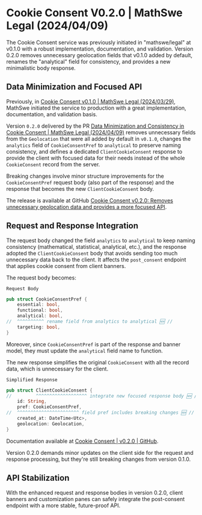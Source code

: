 <!-- Copyright (c) 2024 Tobias Briones. All rights reserved. -->
<!-- SPDX-License-Identifier: CC-BY-4.0 -->
<!-- This file is part of https://github.com/tobiasbriones/blog -->

# Cookie Consent V0.2.0 | MathSwe Legal (2024/04/09)

The Cookie Consent service was previously initiated in "mathswe/legal" at v0.1.0
with a robust implementation, documentation, and validation. Version 0.2.0
removes unnecessary geolocation fields that v0.1.0 added by default, renames
the "analytical" field for consistency, and provides a new minimalistic body
response.

## Data Minimization and Focused API

Previously, in
[Cookie Consent v0.1.0 | MathSwe Legal (2024/03/29)](/cookie-consent-v0-1-0---mathswe-legal-2024-03-29),
MathSwe initiated the service to production with a great implementation,
documentation, and validation basis.

Version `0.2.0` delivered by the PR
[Data Minimization and Consistency in Cookie Consent | MathSwe Legal (2024/04/09)](/data-minimization-and-consistency-in-cookie-consent---mathswe-legal-2024-04-09)
removes unnecessary fields from the `Geolocation`
that were all added by default in `v0.1.0`, changes the `analytics` field of
`CookieConsentPref` to `analytical` to preserve naming consistency, and defines
a dedicated `ClientCookieConsent` response to provide the client with focused
data for their needs instead of the whole `CookieConsent` record from the
server.

Breaking changes involve minor structure improvements for
the `CookieConsentPref` request body (also part of the response) and the
response that becomes the new `ClientCookieConsent` body.

The release is available at GitHub
[Cookie Consent v0.2.0: Removes unnecessary geolocation data and provides a more focused API](https://github.com/mathswe/legal/releases/tag/v0.2.0).

## Request and Response Integration

The request body changed the field `analytics` to `analytical` to keep naming
consistency (mathematical, statistical, analytical, etc.), and the response
adopted the `ClientCookieConsent` body that avoids sending too much unnecessary
data back to the client. It affects the `post_consent` endpoint that applies
cookie consent from client banners.

The request body becomes:

`Request Body`

```rust
pub struct CookieConsentPref {
    essential: bool,
    functional: bool,
    analytical: bool,
//  ^^^^^^^^^^ rename field from analytics to analytical 🆕 //
    targeting: bool,
}
```

Moreover, since `CookieConsentPref` is part of the response and banner model,
they must update the `analytical` field name to function.

The new response simplifies the original `CookieConsent` with all the record
data, which is unnecessary for the client.

`Simplified Response`

```rust
pub struct ClientCookieConsent {
//         ^^^^^^^^^^^^^^^^^^^ integrate new focused response body 🆕 //
    id: String,
    pref: CookieConsentPref,
//  ^^^^^^^^^^^^^^^^^^^^^^^ field pref includes breaking changes 🆕 //
    created_at: DateTime<Utc>,
    geolocation: Geolocation,
}
```

Documentation available at
[Cookie Consent \| v0.2.0 \| GitHub](https://github.com/mathswe/legal/tree/v0.2.0/cookie-consent).

Version 0.2.0 demands minor updates on the client side for the request and
response processing, but they're still breaking changes from version 0.1.0.

## API Stabilization

With the enhanced request and response bodies in version 0.2.0, client banners
and customization panes can safely integrate the post-consent endpoint with a
more stable, future-proof API.
